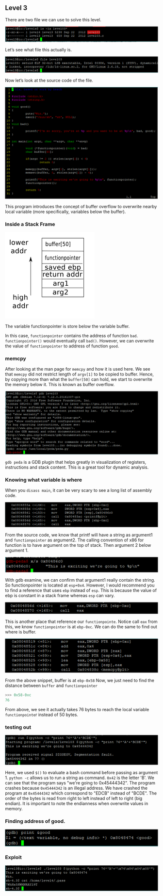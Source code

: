 
## Level 3

There are two file we can use to solve this level.

![](images/image013.png)

Let’s see what file this actually is.

![](images/image014.png)

Now let’s look at the source code of the file.

![](images/image015.png)

This program introduces the concept of buffer overflow to overwrite nearby local variable (more specifically, variables below the buffer).

### Inside a Stack Frame

![](images/image016.png)

The variable functionpointer is store below the variable buffer.

In this case, `functionpointer` contains the address of function `bad`. `functionpointer()` would eventually call `bad()`. However, we can overwrite the value of `functionpointer` to address of function `good`.

### memcpy

After looking at the man page for `memcpy` and how it is used here. We see that `memcpy` did not restrict length of `argv[1]` to be copied to buffer. Hence, by copying more than what the `buffer[50]` can hold, we start to overwrite the memory below it. This is known as buffer overflow.

![](images/image017.png)

`gdb peda` is a GDB plugin that helps greatly in visualization of registers, instructions and stack content. This is a great tool for dynamic analysis. 

### Knowing what variable is where

When you `disass main`, it can be very scary to see a long list of assembly code.

![](images/image018.png)

From the source code, we know that printf will have a string as argument1 and `functionpointer` as argument2.
The calling convention of x86 for function is to have argument on the top of stack. Then argument 2 below argument 1.

![](images/image019.png)

With gdb examine, we can confirm that argument1 really contain the string.
So functionpointer is located at `esp+0x4`. However, I would recommend you to find a reference that uses `ebp` instead of `esp`. This is because the value of ebp is constant in a stack frame whereas `esp` can vary.

![](images/image020.png)

This is another place that reference our `functionpointe`. Notice call `eax` from this, we know `functionpointer` is at `ebp-0xc`.
We can do the same to find out where is buffer.

![](images/image021.png)

From the above snippet, buffer is at `ebp-0x58`
Now, we just need to find the distance between `buffer` and `functionpointer`

```python
>>> 0x58-0xc
76
```

From above, we see it actually takes 76 bytes to reach the local variable `functionpointe`r instead of 50 bytes.

### testing out

![](images/image022.png)

Here, we used `$()` to evaluate a bash command before passing as argument 1. `python -c` allows us to run a string as command.
`0x42` is the letter 'B'. We can see that the program says "we're going to 0x45444342". The program crashes because `0x45444342` is an illegal address.
We have crashed the program at `0x45444342` which correspond to "EDCB" instead of "BCDE". The order of the bytes is read from right to left instead of left to right (big endian). It is important to note the endianness when overwrite values in memory.

### Finding address of good.

![](images/image023.png)

### Exploit

![](images/image024.png)


























